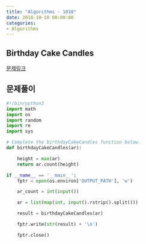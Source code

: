 ```yaml
---
title: "Algorithms - 1018"
date: 2018-10-18 00:00:00
categories:
- Algorithms
---
```


## Birthday Cake Candles
[문제링크](https://www.hackerrank.com/challenges/birthday-cake-candles/problem)

## 문제풀이

```python
#!/bin/python3
import math
import os
import random
import re
import sys

# Complete the birthdayCakeCandles function below.
def birthdayCakeCandles(ar):

    height = max(ar)
    return ar.count(height)

if __name__ == '__main__':
    fptr = open(os.environ['OUTPUT_PATH'], 'w')

    ar_count = int(input())

    ar = list(map(int, input().rstrip().split()))

    result = birthdayCakeCandles(ar)

    fptr.write(str(result) + '\n')

    fptr.close()

```
